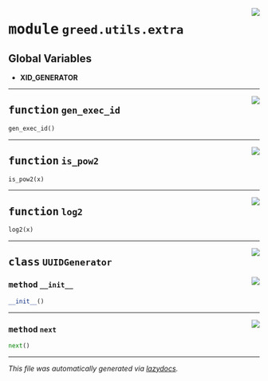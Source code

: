 <!-- markdownlint-disable -->

<a href="https://github.com/ucsb-seclab/greed/tree/main/greed/utils/extra.py#L0"><img align="right" style="float:right;" src="https://img.shields.io/badge/-source-cccccc?style=flat-square"></a>

# <kbd>module</kbd> `greed.utils.extra`




**Global Variables**
---------------
- **XID_GENERATOR**

---

<a href="https://github.com/ucsb-seclab/greed/tree/main/greed/utils/extra.py#L13"><img align="right" style="float:right;" src="https://img.shields.io/badge/-source-cccccc?style=flat-square"></a>

## <kbd>function</kbd> `gen_exec_id`

```python
gen_exec_id()
```






---

<a href="https://github.com/ucsb-seclab/greed/tree/main/greed/utils/extra.py#L17"><img align="right" style="float:right;" src="https://img.shields.io/badge/-source-cccccc?style=flat-square"></a>

## <kbd>function</kbd> `is_pow2`

```python
is_pow2(x)
```






---

<a href="https://github.com/ucsb-seclab/greed/tree/main/greed/utils/extra.py#L21"><img align="right" style="float:right;" src="https://img.shields.io/badge/-source-cccccc?style=flat-square"></a>

## <kbd>function</kbd> `log2`

```python
log2(x)
```






---

<a href="https://github.com/ucsb-seclab/greed/tree/main/greed/utils/extra.py#L1"><img align="right" style="float:right;" src="https://img.shields.io/badge/-source-cccccc?style=flat-square"></a>

## <kbd>class</kbd> `UUIDGenerator`




<a href="https://github.com/ucsb-seclab/greed/tree/main/greed/utils/extra.py#L2"><img align="right" style="float:right;" src="https://img.shields.io/badge/-source-cccccc?style=flat-square"></a>

### <kbd>method</kbd> `__init__`

```python
__init__()
```








---

<a href="https://github.com/ucsb-seclab/greed/tree/main/greed/utils/extra.py#L5"><img align="right" style="float:right;" src="https://img.shields.io/badge/-source-cccccc?style=flat-square"></a>

### <kbd>method</kbd> `next`

```python
next()
```








---

_This file was automatically generated via [lazydocs](https://github.com/ml-tooling/lazydocs)._

